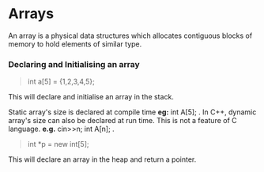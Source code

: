 # Arrays
An array is a physical data structures which allocates contiguous blocks of memory to hold elements of similar type.
### Declaring and Initialising an array
> int a[5] = {1,2,3,4,5};

This will declare and initialise an array in the stack. 

Static array's size is declared at compile time **eg:** int A[5]; . In C++, dynamic array's size can also be declared at run time. This is not a feature of C language. **e.g.** cin>>n; int A[n]; .

> int *p = new int[5];

This will declare an array in the heap and return a pointer.

